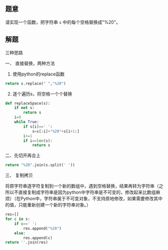 ## 题意

请实现一个函数，把字符串 `s` 中的每个空格替换成"%20"。

## 解题

三种思路

一、 直接替换，两种方法

1. 使用python的replace函数

```python
return s.replace(" ","%20")
```

2. 逐个遍历s，将空格一个个替换

```python
def replaceSpace(s):
	if not s:
		return s
	i=0 
	while True:
		if s[i]==' ':
			s=s[:i]+"%20"+s[i+1:]
		i+=1
		if i==len(s):
			return s
```

二、先切开再合上

```python
return "%20".join(s.split(' '))
```

三、 复制拷贝

将原字符串逐字符复制到一个新的数组中，遇到空格替换，结果再转为字符串（之所以不直接复制成字符串是因为python中字符串是不可变的，修改起来比数组麻烦）（在Python中，字符串属于不可变对象，不支持原地修改，如果需要修改其中的值，只能重新创建一个新的字符串对象。）

```python
res=[]
for c in s:
	if c==' ':
		res.append("%20")
	else:
		res.append(c)
return ''.join(res)
```